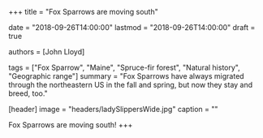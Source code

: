 +++
title = "Fox Sparrows are moving south"

date = "2018-09-26T14:00:00"
lastmod = "2018-09-26T14:00:00"
draft = true

authors = [John Lloyd]

tags = ["Fox Sparrow", "Maine", "Spruce-fir forest", "Natural history", "Geographic range"]
summary = "Fox Sparrows have always migrated through the northeastern US in the fall and spring, but now they stay and breed, too."

[header]
image = "headers/ladySlippersWide.jpg"
caption = ""

Fox Sparrows are moving south!
+++
